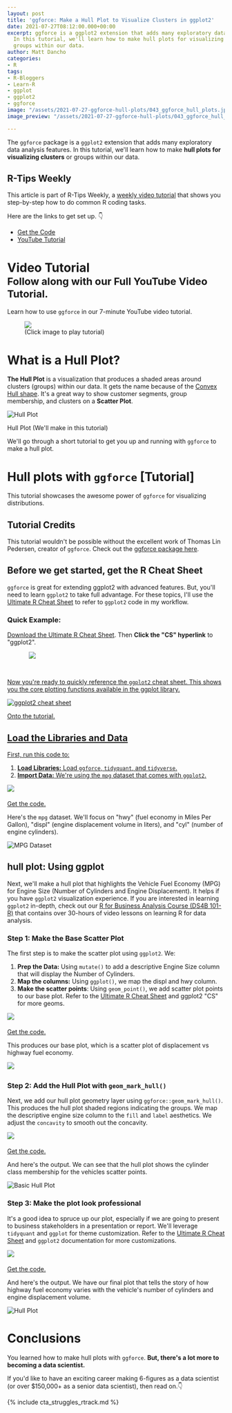 ```yaml
---
layout: post
title: 'ggforce: Make a Hull Plot to Visualize Clusters in ggplot2'
date: 2021-07-27T08:12:00.000+00:00
excerpt: ggforce is a ggplot2 extension that adds many exploratory data analysis features.
  In this tutorial, we'll learn how to make hull plots for visualizing clusters or
  groups within our data.
author: Matt Dancho
categories:
- R
tags:
- R-Bloggers
- Learn-R
- ggplot
- ggplot2
- ggforce
image: "/assets/2021-07-27-ggforce-hull-plots/043_ggforce_hull_plots.jpg"
image_preview: "/assets/2021-07-27-ggforce-hull-plots/043_ggforce_hull_plots.jpg"

---
```

The `ggforce` package is a `ggplot2` extension that adds many exploratory data analysis features. In this tutorial, we'll learn how to make **hull plots for visualizing clusters** or groups within our data.

## R-Tips Weekly

This article is part of R-Tips Weekly, a <a href="https://learn.business-science.io/r-tips-newsletter">weekly video tutorial</a> that shows you step-by-step how to do common R coding tasks.

<p>Here are the links to get set up. 👇</p>

<ul>
<li><a href="https://learn.business-science.io/r-tips-newsletter" target='_blank'>Get the Code</a></li>
<li><a href="https://youtu.be/LbJIcLWvJcc" target='_blank'>YouTube Tutorial</a></li>
</ul>

# Video Tutorial<br><small>Follow along with our Full YouTube Video Tutorial.</small>

Learn how to use `ggforce` in our 7-minute YouTube video tutorial.

<figure class="text-center">
<a href="https://youtu.be/LbJIcLWvJcc" target="_blank">
<img src="/assets/2021-07-27-ggforce-hull-plots/043_ggforce_hull_plots.jpg" style='max-width:100%;'> </a>
<figcaption>(Click image to play tutorial)</figcaption>
</figure>

# What is a Hull Plot?

**The Hull Plot** is a visualization that produces a shaded areas around clusters (groups) within our data. It gets the name because of the [Convex Hull shape](https://en.wikipedia.org/wiki/Convex_hull). It's a great way to show customer segments, group membership, and clusters on a **Scatter Plot**.

<img src="/assets/2021-07-27-ggforce-hull-plots/hull_plot.jpg" alt = "Hull Plot">

<p class="date text-center">Hull Plot (We'll make in this tutorial)</p>

We'll go through a short tutorial to get you up and running with `ggforce` to make a hull plot.

# Hull plots with `ggforce` \[Tutorial\]

This tutorial showcases the awesome power of `ggforce` for visualizing distributions.

## Tutorial Credits

This tutorial wouldn't be possible without the excellent work of Thomas Lin Pedersen, creator of `ggforce`. Check out the [ggforce package here](https://ggforce.data-imaginist.com/index.html).

## Before we get started, get the R Cheat Sheet

`ggforce` is great for extending ggplot2 with advanced features. But, you'll need to learn `ggplot2` to take full advantage. For these topics, I'll use the [Ultimate R Cheat Sheet](https://www.business-science.io/r-cheatsheet.html) to refer to `ggplot2` code in my workflow.

### Quick Example:

[Download the Ultimate R Cheat Sheet](https://www.business-science.io/r-cheatsheet.html). Then **Click the "CS" hyperlink** to "ggplot2".

<a href="https://www.business-science.io/r-cheatsheet.html"> <img src="/assets/2021-07-27-ggforce-hull-plots/ultimate_r_cheatsheet_ggplot2.jpg" style='max-width:80%;display:block;margin:auto;'>

<br>

Now you're ready to quickly reference the `ggplot2` cheat sheet. This shows you the core plotting functions available in the ggplot library.

![ggplot2 cheat sheet](/assets/2021-07-27-ggforce-hull-plots/ggplot2_cheatsheet.jpg)

Onto the tutorial.

## Load the Libraries and Data

First, run this code to:

1. **Load Libraries:** Load `ggforce`, `tidyquant`, and `tidyverse`.
2. **Import Data:** We're using the `mpg` dataset that comes with `ggplot2`.

<img src="/assets/2021-07-27-ggforce-hull-plots/00_libraries.jpg" style='max-width:100%;margin-bottom:5px;'>
<p class='text-center date'>
<a href='https://learn.business-science.io/r-tips-newsletter' target ='_blank'>Get the code.</a>
</p>

Here's the `mpg` dataset. We'll focus on "hwy" (fuel economy in Miles Per Gallon), "displ" (engine displacement volume in liters), and "cyl" (number of engine cylinders).

![MPG Dataset](/assets/2021-07-27-ggforce-hull-plots/00_data.jpg)

## hull plot: Using ggplot

Next, we'll make a hull plot that highlights the Vehicle Fuel Economy (MPG) for Engine Size (Number of Cylinders and Engine Displacement). It helps if you have `ggplot2` visualization experience. If you are interested in learning `ggplot2` in-depth, check out our [R for Business Analysis Course (DS4B 101-R)](https://university.business-science.io/p/ds4b-101-r-business-analysis-r) that contains over 30-hours of video lessons on learning R for data analysis.

### Step 1: Make the Base Scatter Plot

The first step is to make the scatter plot using `ggplot2`. We:

1. **Prep the Data:** Using `mutate()` to add a descriptive Engine Size column that will display the Number of Cylinders.
2. **Map the columns:** Using `ggplot()`, we map the displ and hwy column.
3. **Make the scatter points**: Using `geom_point()`, we add scatter plot points to our base plot. Refer to the [Ultimate R Cheat Sheet](https://www.business-science.io/r-cheatsheet.html) and ggplot2 "CS" for more geoms.

<img src="/assets/2021-07-27-ggforce-hull-plots/01_scatterplot.jpg" style='max-width:100%;margin-bottom:5px;'>
<p class='text-center date'>
<a href='https://learn.business-science.io/r-tips-newsletter' target ='_blank'>Get the code.</a>
</p>

This produces our base plot, which is a scatter plot of displacement vs highway fuel economy.

<img src="/assets/2021-07-27-ggforce-hull-plots/01_plot_output.jpg" style='max-width:100%;margin-bottom:5px;'>

### Step 2: Add the Hull Plot with `geom_mark_hull()`

Next, we add our hull plot geometry layer using `ggforce::geom_mark_hull()`. This produces the hull plot shaded regions indicating the groups. We map the descriptive engine size column to the `fill` and `label` aesthetics. We adjust the `concavity` to smooth out the concavity.

<img src="/assets/2021-07-27-ggforce-hull-plots/02_hull_plot_code.jpg" style='max-width:100%;margin-bottom:5px;'>
<p class='text-center date'>
<a href='https://learn.business-science.io/r-tips-newsletter' target ='_blank'>Get the code.</a>
</p>

And here's the output. We can see that the hull plot shows the cylinder class membership for the vehicles scatter points.

![Basic Hull Plot](/assets/2021-07-27-ggforce-hull-plots/02_plot_output.jpg)

### Step 3: Make the plot look professional

It's a good idea to spruce up our plot, especially if we are going to present to business stakeholders in a presentation or report. We'll leverage `tidyquant` and `ggplot` for theme customization. Refer to the [Ultimate R Cheat Sheet](https://www.business-science.io/r-cheatsheet.html) and `ggplot2` documentation for more customizations.

<img src="/assets/2021-07-27-ggforce-hull-plots/03_ggplot_theme_customization.jpg" style='max-width:100%;margin-bottom:5px;'>
<p class='text-center date'>
<a href='https://learn.business-science.io/r-tips-newsletter' target ='_blank'>Get the code.</a>
</p>

And here's the output. We have our final plot that tells the story of how highway fuel economy varies with the vehicle's number of cylinders and engine displacement volume.

![Hull Plot](/assets/2021-07-27-ggforce-hull-plots/hull_plot.jpg)

# Conclusions

You learned how to make hull plots with `ggforce`. **But, there's a lot more to becoming a data scientist.**

If you'd like to have an exciting career making 6-figures as a data scientist (or over $150,000+ as a senior data scientist), then read on.👇

{% include cta_struggles_rtrack.md %}
